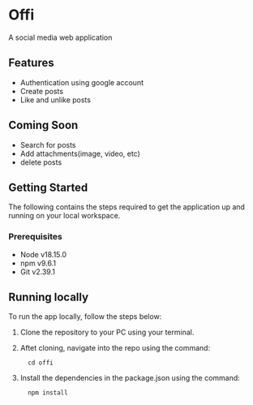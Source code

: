 # Offi 
A social media web application

## Features
- Authentication using google account
- Create posts
- Like and unlike posts


## Coming Soon
- Search for posts 
- Add attachments(image, video, etc)
- delete posts 


## Getting Started 
The following contains the steps required to get the application up and running on your local workspace.

### Prerequisites 
- Node v18.15.0
- npm v9.6.1
- Git v2.39.1

## Running locally 
To run the app locally, follow the steps below:

1. Clone the repository to your PC using your terminal. 

2. Aftet cloning, navigate into the repo using the command:
    ```
      cd offi 
    ```

3. Install the dependencies in the package.json using the command:
    ```
      npm install 
    ```
